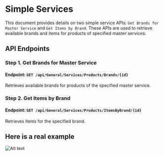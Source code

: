 # Simple Services

This document provides details on two simple service APIs: `Get Brands for Master Service` and `Get Items by Brand`. These APIs are used to retrieve available brands and items for products of specified master services.

## API Endpoints

### Step 1. Get Brands for Master Service

#### Endpoint: `GET /api/General/Services/Products/Brands/{id}`

Retrieves available brands for products of the specified master service.


### Step 2. Get Items by Brand

#### Endpoint: `GET /api/General/Services/Products/ItemsByBrand/{id}`

Retrieves items for the specified brand.

## Here is a real example

![Alt text](https://firebasestorage.googleapis.com/v0/b/sayaratech-97a41.appspot.com/o/Documentation%20Images%2FSimple%20services.png?alt=media&token=d90ed77b-b0f4-4285-99e7-5782ba90f3b2 "Real Example")